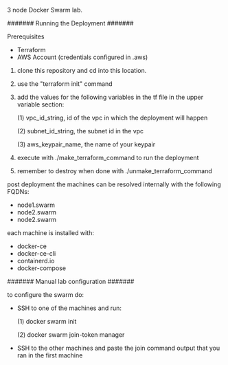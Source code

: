 3 node Docker Swarm lab.

####### Running the Deployment #######

Prerequisites
- Terraform
- AWS Account (credentials configured in .aws)

1. clone this repository and cd into this location.
2. use the "terraform init" command
3. add the values for the following variables in the tf file in the upper variable section:

    (1) vpc_id_string, id of the vpc in which the deployment will happen

    (2) subnet_id_string, the subnet id in the vpc

    (3) aws_keypair_name, the name of your keypair
4. execute with ./make_terraform_command to run the deployment
5. remember to destroy when done with ./unmake_terraform_command

post deployment the machines can be resolved internally with the following FQDNs:
- node1.swarm
- node2.swarm
- node2.swarm

each machine is installed with:
- docker-ce
- docker-ce-cli
- containerd.io
- docker-compose

####### Manual lab configuration #######

to configure the swarm do:
- SSH to one of the machines and run:

    (1) docker swarm init

    (2) docker swarm join-token manager

- SSH to the other machines and paste the join command output that you ran in the first machine